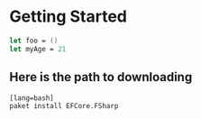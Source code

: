 # Getting Started

```fsharp
let foo = ()
let myAge = 21
```

## Here is the path to downloading 

    [lang=bash]
    paket install EFCore.FSharp


